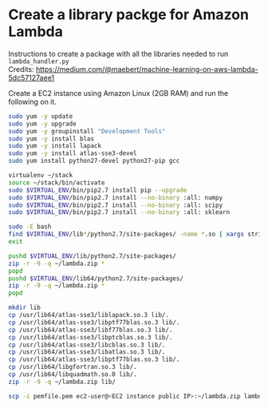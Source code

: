 # Create a library packge for Amazon Lambda
Instructions to create a package with all the libraries needed to run `lambda_handler.py`  
Credits: https://medium.com/@maebert/machine-learning-on-aws-lambda-5dc57127aee1

Create a EC2 instance using Amazon Linux (2GB RAM) and run the following on it.

```bash
sudo yum -y update
sudo yum -y upgrade
sudo yum -y groupinstall "Development Tools"
sudo yum -y install blas
sudo yum -y install lapack
sudo yum -y install atlas-sse3-devel
sudo yum install python27-devel python27-pip gcc
```

```bash
virtualenv ~/stack 
source ~/stack/bin/activate
sudo $VIRTUAL_ENV/bin/pip2.7 install pip --upgrade
sudo $VIRTUAL_ENV/bin/pip2.7 install --no-binary :all: numpy
sudo $VIRTUAL_ENV/bin/pip2.7 install --no-binary :all: scipy
sudo $VIRTUAL_ENV/bin/pip2.7 install --no-binary :all: sklearn
```


```bash
sudo -E bash
find $VIRTUAL_ENV/lib*/python2.7/site-packages/ -name *.so | xargs strip
exit
```

```bash
pushd $VIRTUAL_ENV/lib/python2.7/site-packages/
zip -r -9 -q ~/lambda.zip *
popd
pushd $VIRTUAL_ENV/lib64/python2.7/site-packages/
zip -r -9 -q ~/lambda.zip *
popd
```

```bash
mkdir lib
cp /usr/lib64/atlas-sse3/liblapack.so.3 lib/.
cp /usr/lib64/atlas-sse3/libptf77blas.so.3 lib/.
cp /usr/lib64/atlas-sse3/libf77blas.so.3 lib/.
cp /usr/lib64/atlas-sse3/libptcblas.so.3 lib/.
cp /usr/lib64/atlas-sse3/libcblas.so.3 lib/.
cp /usr/lib64/atlas-sse3/libatlas.so.3 lib/.
cp /usr/lib64/atlas-sse3/libptf77blas.so.3 lib/.
cp /usr/lib64/libgfortran.so.3 lib/.
cp /usr/lib64/libquadmath.so.0 lib/.
zip -r -9 -q ~/lambda.zip lib/
```

```bash
scp -i pemfile.pem ec2-user@<EC2 instance public IP>:~/lambda.zip lambda.zip
```